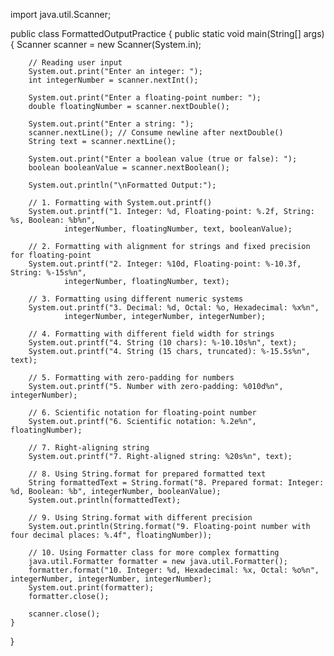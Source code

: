 import java.util.Scanner;

public class FormattedOutputPractice {
    public static void main(String[] args) {
        Scanner scanner = new Scanner(System.in);

        // Reading user input
        System.out.print("Enter an integer: ");
        int integerNumber = scanner.nextInt();

        System.out.print("Enter a floating-point number: ");
        double floatingNumber = scanner.nextDouble();

        System.out.print("Enter a string: ");
        scanner.nextLine(); // Consume newline after nextDouble()
        String text = scanner.nextLine();

        System.out.print("Enter a boolean value (true or false): ");
        boolean booleanValue = scanner.nextBoolean();

        System.out.println("\nFormatted Output:");

        // 1. Formatting with System.out.printf()
        System.out.printf("1. Integer: %d, Floating-point: %.2f, String: %s, Boolean: %b%n",
                integerNumber, floatingNumber, text, booleanValue);

        // 2. Formatting with alignment for strings and fixed precision for floating-point
        System.out.printf("2. Integer: %10d, Floating-point: %-10.3f, String: %-15s%n",
                integerNumber, floatingNumber, text);

        // 3. Formatting using different numeric systems
        System.out.printf("3. Decimal: %d, Octal: %o, Hexadecimal: %x%n",
                integerNumber, integerNumber, integerNumber);

        // 4. Formatting with different field width for strings
        System.out.printf("4. String (10 chars): %-10.10s%n", text);
        System.out.printf("4. String (15 chars, truncated): %-15.5s%n", text);

        // 5. Formatting with zero-padding for numbers
        System.out.printf("5. Number with zero-padding: %010d%n", integerNumber);

        // 6. Scientific notation for floating-point number
        System.out.printf("6. Scientific notation: %.2e%n", floatingNumber);

        // 7. Right-aligning string
        System.out.printf("7. Right-aligned string: %20s%n", text);

        // 8. Using String.format for prepared formatted text
        String formattedText = String.format("8. Prepared format: Integer: %d, Boolean: %b", integerNumber, booleanValue);
        System.out.println(formattedText);

        // 9. Using String.format with different precision
        System.out.println(String.format("9. Floating-point number with four decimal places: %.4f", floatingNumber));

        // 10. Using Formatter class for more complex formatting
        java.util.Formatter formatter = new java.util.Formatter();
        formatter.format("10. Integer: %d, Hexadecimal: %x, Octal: %o%n", integerNumber, integerNumber, integerNumber);
        System.out.print(formatter);
        formatter.close();

        scanner.close();
    }
}

